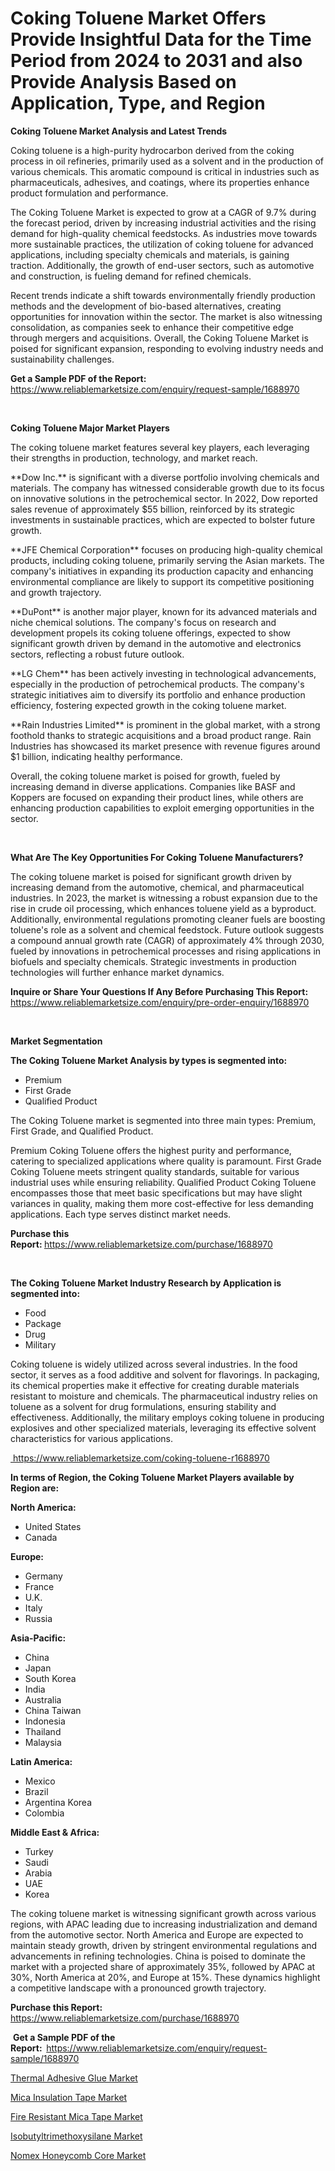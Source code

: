 <p><h1>Coking Toluene Market Offers Provide Insightful Data for the Time Period from 2024 to 2031 and also Provide Analysis Based on Application, Type, and Region</h1></p><p><strong>Coking Toluene Market Analysis and Latest Trends</strong></p>
<p><p>Coking toluene is a high-purity hydrocarbon derived from the coking process in oil refineries, primarily used as a solvent and in the production of various chemicals. This aromatic compound is critical in industries such as pharmaceuticals, adhesives, and coatings, where its properties enhance product formulation and performance.</p><p>The Coking Toluene Market is expected to grow at a CAGR of 9.7% during the forecast period, driven by increasing industrial activities and the rising demand for high-quality chemical feedstocks. As industries move towards more sustainable practices, the utilization of coking toluene for advanced applications, including specialty chemicals and materials, is gaining traction. Additionally, the growth of end-user sectors, such as automotive and construction, is fueling demand for refined chemicals.</p><p>Recent trends indicate a shift towards environmentally friendly production methods and the development of bio-based alternatives, creating opportunities for innovation within the sector. The market is also witnessing consolidation, as companies seek to enhance their competitive edge through mergers and acquisitions. Overall, the Coking Toluene Market is poised for significant expansion, responding to evolving industry needs and sustainability challenges.</p></p>
<p><strong>Get a Sample PDF of the Report:&nbsp;</strong> <a href="https://www.reliablemarketsize.com/enquiry/request-sample/1688970?utm_campaign=1734&utm_medium=2&utm_source=Github&utm_content=ia&utm_term=17102024&utm_id=coking-toluene">https://www.reliablemarketsize.com/enquiry/request-sample/1688970</a></p>
<p>&nbsp;</p>
<p><strong>Coking Toluene Major Market Players</strong></p>
<p><p>The coking toluene market features several key players, each leveraging their strengths in production, technology, and market reach. </p><p>**Dow Inc.** is significant with a diverse portfolio involving chemicals and materials. The company has witnessed considerable growth due to its focus on innovative solutions in the petrochemical sector. In 2022, Dow reported sales revenue of approximately $55 billion, reinforced by its strategic investments in sustainable practices, which are expected to bolster future growth.</p><p>**JFE Chemical Corporation** focuses on producing high-quality chemical products, including coking toluene, primarily serving the Asian markets. The company's initiatives in expanding its production capacity and enhancing environmental compliance are likely to support its competitive positioning and growth trajectory.</p><p>**DuPont** is another major player, known for its advanced materials and niche chemical solutions. The company's focus on research and development propels its coking toluene offerings, expected to show significant growth driven by demand in the automotive and electronics sectors, reflecting a robust future outlook.</p><p>**LG Chem** has been actively investing in technological advancements, especially in the production of petrochemical products. The company's strategic initiatives aim to diversify its portfolio and enhance production efficiency, fostering expected growth in the coking toluene market.</p><p>**Rain Industries Limited** is prominent in the global market, with a strong foothold thanks to strategic acquisitions and a broad product range. Rain Industries has showcased its market presence with revenue figures around $1 billion, indicating healthy performance.</p><p>Overall, the coking toluene market is poised for growth, fueled by increasing demand in diverse applications. Companies like BASF and Koppers are focused on expanding their product lines, while others are enhancing production capabilities to exploit emerging opportunities in the sector.</p></p>
<p>&nbsp;</p>
<p><strong>What Are The Key Opportunities For Coking Toluene Manufacturers?</strong></p>
<p><p>The coking toluene market is poised for significant growth driven by increasing demand from the automotive, chemical, and pharmaceutical industries. In 2023, the market is witnessing a robust expansion due to the rise in crude oil processing, which enhances toluene yield as a byproduct. Additionally, environmental regulations promoting cleaner fuels are boosting toluene's role as a solvent and chemical feedstock. Future outlook suggests a compound annual growth rate (CAGR) of approximately 4% through 2030, fueled by innovations in petrochemical processes and rising applications in biofuels and specialty chemicals. Strategic investments in production technologies will further enhance market dynamics.</p></p>
<p><strong>Inquire or Share Your Questions If Any Before Purchasing This Report:</strong> <a href="https://www.reliablemarketsize.com/enquiry/pre-order-enquiry/1688970?utm_campaign=1734&utm_medium=2&utm_source=Github&utm_content=ia&utm_term=17102024&utm_id=coking-toluene">https://www.reliablemarketsize.com/enquiry/pre-order-enquiry/1688970</a></p>
<p>&nbsp;</p>
<p><strong>Market Segmentation</strong></p>
<p><strong>The Coking Toluene Market Analysis by types is segmented into:</strong></p>
<p><ul><li>Premium</li><li>First Grade</li><li>Qualified Product</li></ul></p>
<p><p>The Coking Toluene market is segmented into three main types: Premium, First Grade, and Qualified Product. </p><p>Premium Coking Toluene offers the highest purity and performance, catering to specialized applications where quality is paramount. First Grade Coking Toluene meets stringent quality standards, suitable for various industrial uses while ensuring reliability. Qualified Product Coking Toluene encompasses those that meet basic specifications but may have slight variances in quality, making them more cost-effective for less demanding applications. Each type serves distinct market needs.</p></p>
<p><strong>Purchase this Report:&nbsp;</strong><a href="https://www.reliablemarketsize.com/purchase/1688970?utm_campaign=1734&utm_medium=2&utm_source=Github&utm_content=ia&utm_term=17102024&utm_id=coking-toluene">https://www.reliablemarketsize.com/purchase/1688970</a></p>
<p>&nbsp;</p>
<p><strong>The Coking Toluene Market Industry Research by Application is segmented into:</strong></p>
<p><ul><li>Food</li><li>Package</li><li>Drug</li><li>Military</li></ul></p>
<p><p>Coking toluene is widely utilized across several industries. In the food sector, it serves as a food additive and solvent for flavorings. In packaging, its chemical properties make it effective for creating durable materials resistant to moisture and chemicals. The pharmaceutical industry relies on toluene as a solvent for drug formulations, ensuring stability and effectiveness. Additionally, the military employs coking toluene in producing explosives and other specialized materials, leveraging its effective solvent characteristics for various applications.</p></p>
<p><a href="https://www.reliablemarketsize.com/coking-toluene-r1688970?utm_campaign=1734&utm_medium=2&utm_source=Github&utm_content=ia&utm_term=17102024&utm_id=coking-toluene">&nbsp;https://www.reliablemarketsize.com/coking-toluene-r1688970</a></p>
<p><strong>In terms of Region, the Coking Toluene Market Players available by Region are:</strong></p>
<p>
    <p> <strong> North America: </strong>
        <ul>
            <li>United States</li>
            <li>Canada</li>
        </ul>
        </p> 
    <p> <strong> Europe: </strong>
        <ul>
            <li>Germany</li>
            <li>France</li>
            <li>U.K.</li>
            <li>Italy</li>
            <li>Russia</li>
        </ul>
        </p> 
    <p> <strong> Asia-Pacific: </strong>
        <ul>
            <li>China</li>
            <li>Japan</li>
            <li>South Korea</li>
            <li>India</li>
            <li>Australia</li>
            <li>China Taiwan</li>
            <li>Indonesia</li>
            <li>Thailand</li>
            <li>Malaysia</li>
        </ul>
        </p> 
    <p> <strong> Latin America: </strong>
        <ul>
            <li>Mexico</li>
            <li>Brazil</li>
            <li>Argentina Korea</li>
            <li>Colombia</li>
        </ul>
        </p> 
    <p> <strong> Middle East & Africa: </strong>
        <ul>
            <li>Turkey</li>
            <li>Saudi</li>
            <li>Arabia</li>
            <li>UAE</li>
            <li>Korea</li>
        </ul>
    </p>
    </p>
<p><p>The coking toluene market is witnessing significant growth across various regions, with APAC leading due to increasing industrialization and demand from the automotive sector. North America and Europe are expected to maintain steady growth, driven by stringent environmental regulations and advancements in refining technologies. China is poised to dominate the market with a projected share of approximately 35%, followed by APAC at 30%, North America at 20%, and Europe at 15%. These dynamics highlight a competitive landscape with a pronounced growth trajectory.</p></p>
<p><strong>Purchase this Report: </strong><a href="https://www.reliablemarketsize.com/purchase/1688970?utm_campaign=1734&utm_medium=2&utm_source=Github&utm_content=ia&utm_term=17102024&utm_id=coking-toluene">https://www.reliablemarketsize.com/purchase/1688970</a></p>
<p>&nbsp;<strong>Get a Sample PDF of the Report:&nbsp;&nbsp;</strong><a href="https://www.reliablemarketsize.com/enquiry/request-sample/1688970?utm_campaign=1734&utm_medium=2&utm_source=Github&utm_content=ia&utm_term=17102024&utm_id=coking-toluene">https://www.reliablemarketsize.com/enquiry/request-sample/1688970</a></p>
<p><strong></strong></p>
<p><p><a href="https://www.linkedin.com/pulse/thermal-adhesive-glue-market-industry-trends-forecast-period-va4kf?utm_campaign=1734&utm_medium=2&utm_source=Github&utm_content=ia&utm_term=17102024&utm_id=coking-toluene">Thermal Adhesive Glue Market</a></p><p><a href="https://www.linkedin.com/pulse/mica-insulation-tape-market-size-share-analysis-growth-hsnxf?utm_campaign=1734&utm_medium=2&utm_source=Github&utm_content=ia&utm_term=17102024&utm_id=coking-toluene">Mica Insulation Tape Market</a></p><p><a href="https://www.linkedin.com/pulse/global-perspectives-fire-resistant-mica-tape-market-trends-ddfjf?utm_campaign=1734&utm_medium=2&utm_source=Github&utm_content=ia&utm_term=17102024&utm_id=coking-toluene">Fire Resistant Mica Tape Market</a></p><p><a href="https://github.com/JubayerMia832/Market-Research-Report-List-1/blob/main/isobutyltrimethoxysilane-market.md?utm_campaign=1734&utm_medium=2&utm_source=Github&utm_content=ia&utm_term=17102024&utm_id=coking-toluene">Isobutyltrimethoxysilane Market</a></p><p><a href="https://www.linkedin.com/pulse/nomex-honeycomb-core-value-chain-analysis-from-raw-materials-b26of?utm_campaign=1734&utm_medium=2&utm_source=Github&utm_content=ia&utm_term=17102024&utm_id=coking-toluene">Nomex Honeycomb Core Market</a></p></p>